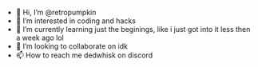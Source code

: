 - 👋 Hi, I’m @retropumpkin
- 👀 I’m interested in coding and hacks
- 🌱 I’m currently learning just the beginings, like i just got into it less then a week ago lol
- 💞️ I’m looking to collaborate on idk
- 📫 How to reach me dedwhisk on discord

<!---
retropumpkin/retropumpkin is a ✨ special ✨ repository because its `README.md` (this file) appears on your GitHub profile.
You can click the Preview link to take a look at your changes.
--->
